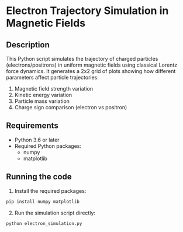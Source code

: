 # Electron Trajectory Simulation in Magnetic Fields

## Description
This Python script simulates the trajectory of charged particles (electrons/positrons) in uniform magnetic fields using classical Lorentz force dynamics. It generates a 2x2 grid of plots showing how different parameters affect particle trajectories:
1. Magnetic field strength variation
2. Kinetic energy variation
3. Particle mass variation
4. Charge sign comparison (electron vs positron)

## Requirements
- Python 3.6 or later
- Required Python packages:
  - numpy
  - matplotlib

## Running the code 

1. Install the required packages:
   
```bash
pip install numpy matplotlib
```
2. Run the simulation script directly:
```bash
python electron_simulation.py
```

